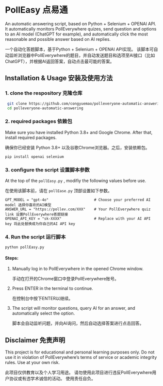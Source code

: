 # PollEasy 点易通

An automatic answering script, based on Python + Selenium + OPENAI API.
It automatically monitors PollEverywhere quizes, send question and options to an AI model (ChatGPT for example), and automatically click the most reasonable and possible answer based on AI replies.

一个自动化答题脚本，基于Python + Selenium + OPENAI API实现。
该脚本可自动监听浏览器中PollEverywhere的题目，并自动发送题目和选项至AI接口（比如ChatGPT），并根据AI返回答案，自动点击最可能的答案。

## Installation & Usage 安装及使用方法

### 1. clone the respository 克隆仓库

   ```bash
    git clone https://github.com/congyuemao/polleveryone-automatic-answering.git
    cd polleveryone-automatic-answering
   ```

### 2. required packages 依赖包
   Make sure you have installed Python 3.8+ and Google Chrome. After that, install required packages.
   
   确保你已经安装 Python 3.8+ 以及谷歌Chrome浏览器。之后，安装依赖包。
   
    pip install openai selenium
   
### 3. configure the script 设置脚本参数

At the top of the `pollEasy.py` , modifiy the following values before use.

在使用该脚本前，请在 `pollEase.py` 顶部设置如下参数。

```
GPT_MODEL = "gpt-4o"                     # Choose your preferred AI model 选择你喜欢的AI模型
ANSWER_URL = "https://pollev.com/XXX"    # Your PollEverywhere quiz link 设置PollEverywhere答题链接
OPENAI_API_KEY = "sk-XXXX"               # Replace with your AI API key 将此处替换成为你自己的AI API key
```

###  4. Run the script 运行脚本

    python pollEasy.py
    
    
#### Steps:

1. Manually log in to PollEverywhere in the opened Chrome window.
   
   手动在打开的Chrome窗口中登录PollEverywhere账号。
   
3. Press ENTER in the terminal to continue.
   
   在控制台中按下ENTER以继续。
   
5. The script will monitor questions, query AI for an answer, and automatically select the option.
   
   脚本会自动监听问题，并向AI询问，然后自动选择答案进行点击回答。

## Disclaimer 免责声明

This project is for educational and personal learning purposes only.
Do not use it in violation of PollEverywhere’s terms of service or academic integrity rules.
Use at your own risk.

此项目仅供教育以及个人学习用途。
请勿使用此项目进行违反PollEverywhere用户协议或有违学术诚信的活动。
使用责任自负。
